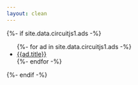 ```yaml
---
layout: clean 
---
```

{%- if site.data.circuitjs1.ads -%}
<div class="sidebar-section">
<ul>
{%- for ad in site.data.circuitjs1.ads -%}
<li><a href="{{ad.url}}">{{ad.title}}</a></li>
{%- endfor -%}
</ul>
</div>
{%- endif -%}